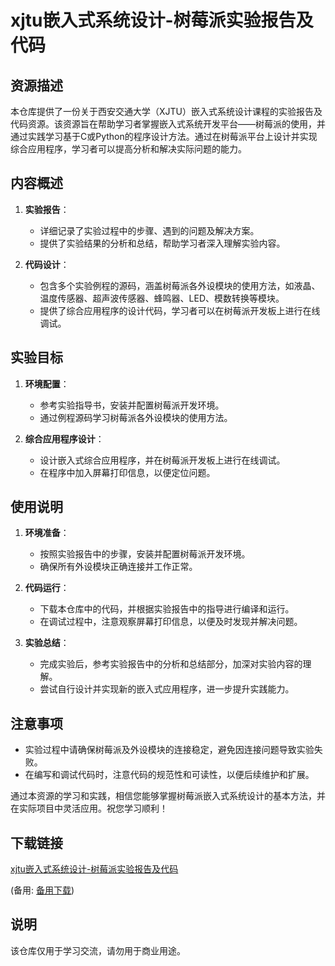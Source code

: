# xjtu嵌入式系统设计-树莓派实验报告及代码

## 资源描述

本仓库提供了一份关于西安交通大学（XJTU）嵌入式系统设计课程的实验报告及代码资源。该资源旨在帮助学习者掌握嵌入式系统开发平台——树莓派的使用，并通过实践学习基于C或Python的程序设计方法。通过在树莓派平台上设计并实现综合应用程序，学习者可以提高分析和解决实际问题的能力。

## 内容概述

1. **实验报告**：
   - 详细记录了实验过程中的步骤、遇到的问题及解决方案。
   - 提供了实验结果的分析和总结，帮助学习者深入理解实验内容。

2. **代码设计**：
   - 包含多个实验例程的源码，涵盖树莓派各外设模块的使用方法，如液晶、温度传感器、超声波传感器、蜂鸣器、LED、模数转换等模块。
   - 提供了综合应用程序的设计代码，学习者可以在树莓派开发板上进行在线调试。

## 实验目标

1. **环境配置**：
   - 参考实验指导书，安装并配置树莓派开发环境。
   - 通过例程源码学习树莓派各外设模块的使用方法。

2. **综合应用程序设计**：
   - 设计嵌入式综合应用程序，并在树莓派开发板上进行在线调试。
   - 在程序中加入屏幕打印信息，以便定位问题。

## 使用说明

1. **环境准备**：
   - 按照实验报告中的步骤，安装并配置树莓派开发环境。
   - 确保所有外设模块正确连接并工作正常。

2. **代码运行**：
   - 下载本仓库中的代码，并根据实验报告中的指导进行编译和运行。
   - 在调试过程中，注意观察屏幕打印信息，以便及时发现并解决问题。

3. **实验总结**：
   - 完成实验后，参考实验报告中的分析和总结部分，加深对实验内容的理解。
   - 尝试自行设计并实现新的嵌入式应用程序，进一步提升实践能力。

## 注意事项

- 实验过程中请确保树莓派及外设模块的连接稳定，避免因连接问题导致实验失败。
- 在编写和调试代码时，注意代码的规范性和可读性，以便后续维护和扩展。

通过本资源的学习和实践，相信您能够掌握树莓派嵌入式系统设计的基本方法，并在实际项目中灵活应用。祝您学习顺利！

## 下载链接
[xjtu嵌入式系统设计-树莓派实验报告及代码](https://pan.quark.cn/s/05beb9000225) 

(备用: [备用下载](https://pan.baidu.com/s/1ZsMFiwJsu_kBYuzm6Aikog?pwd=1234))

## 说明

该仓库仅用于学习交流，请勿用于商业用途。
